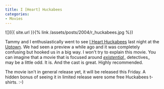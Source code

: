 ```yaml
---
title: I [Heart] Huckabees
categories:
- Movies
---
```


![]({{ site.url }}{% link /assets/posts/2004/r_huckabees.jpg %})


Tammy and I enthusiastically went to see [I Heart Huckabees](http://www.imdb.com/title/tt0356721/) last night at the [Uptown](http://www.landmarktheatres.com/market/Minneapolis/UptownTheatre.htm). We had seen a preview a while ago and it was completely confusing but hooked us in a big way. I won't try to explain this movie. You can imagine that a movie that is focused around [_existential_](http://oldsci.eiu.edu/psychology/Spencer/Existential.html)_ detectives_ may be a little odd. It is. And the cast is great. Highly recommended.

The movie isn't in general release yet, it will be released this Friday. A hidden bonus of seeing it in limited release were some free Huckabees t-shirts. :-)
